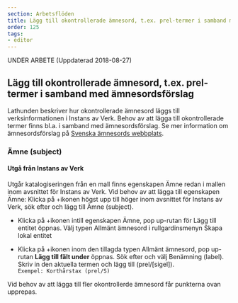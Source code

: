 ```yaml
---
section: Arbetsflöden
title: Lägg till okontrollerade ämnesord, t.ex. prel-termer i samband med ämnesordsförslag
order: 125
tags:
- editor
---
```


UNDER ARBETE (Uppdaterad 2018-08-27)

## Lägg till okontrollerade ämnesord, t.ex. prel-termer i samband med ämnesordsförslag

Lathunden beskriver hur okontrollerade ämnesord läggs till verksinformationen i Instans av Verk. Behov av att lägga till okontrollerade termer finns bl.a. i samband med ämnesordsförslag. Se mer information om ämnesordsförslag på [Svenska ämnesords webbplats](http://www.kb.se/katalogisering/Svenska-amnesord/nytt_amnesord/).

### Ämne (subject)

#### Utgå från Instans av Verk
Utgår katalogiseringen från en mall finns egenskapen Ämne redan i mallen inom avsnittet för Instans av Verk. Vid behov av att lägga till egenskapen Ämne: Klicka på +ikonen högst upp till höger inom avsnittet för Instans av Verk, sök efter och lägg till Ämne (subject).

* Klicka på +ikonen intill egenskapen Ämne, pop up-rutan för Lägg till entitet öppnas. Välj typen Allmänt ämnesord i rullgardinsmenyn Skapa lokal entitet

* Klicka på +ikonen inom den tillagda typen Allmänt ämnesord, pop up-rutan **Lägg till fält under** öppnas. Sök efter och välj Benämning (label). Skriv in den aktuella termen och lägg till (prel/[sigel]).
<br/>```Exempel: Korthårstax (prel/S)```

Vid behov av att lägga till fler okontrollerde ämnesord får punkterna ovan upprepas. 
